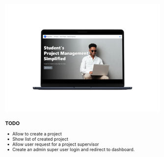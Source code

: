 ![Mockup image](mockup.png)

### TODO

- Allow to create a project
- Show list of created project
- Allow user request for a project supervisor
- Create an admin super user login and redirect to dashboard.